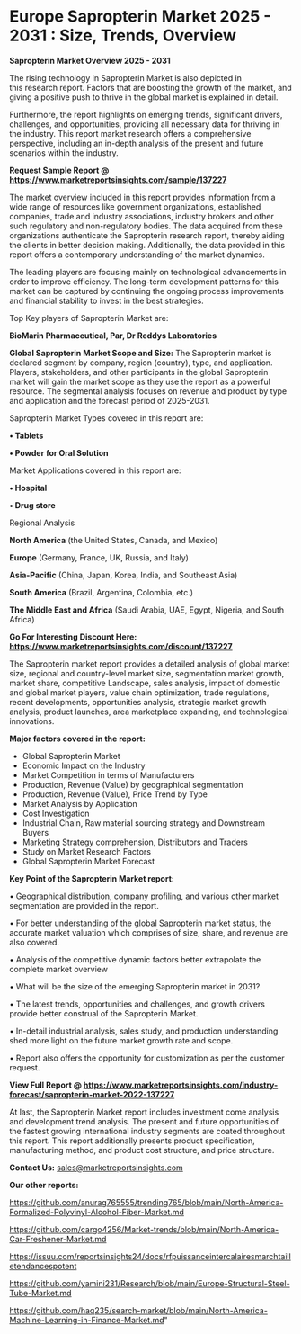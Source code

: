  # Europe Sapropterin Market 2025 - 2031 : Size, Trends, Overview

<Strong> Sapropterin Market Overview 2025 - 2031</strong>

The rising technology in Sapropterin Market is also depicted in this research report. Factors that are boosting the growth of the market, and giving a positive push to thrive in the global market is explained in detail.

Furthermore, the report highlights on emerging trends, significant drivers, challenges, and opportunities, providing all necessary data for thriving in the industry. This report market research offers a comprehensive perspective, including an in-depth analysis of the present and future scenarios within the industry.

<strong>Request Sample Report @ <a href=https://www.marketreportsinsights.com/sample/137227>https://www.marketreportsinsights.com/sample/137227</a></strong>

The market overview included in this report provides information from a wide range of resources like government organizations, established companies, trade and industry associations, industry brokers and other such regulatory and non-regulatory bodies. The data acquired from these organizations authenticate the Sapropterin research report, thereby aiding the clients in better decision making. Additionally, the data provided in this report offers a contemporary understanding of the market dynamics.

The leading players are focusing mainly on technological advancements in order to improve efficiency. The long-term development patterns for this market can be captured by continuing the ongoing process improvements and financial stability to invest in the best strategies.

Top Key players of Sapropterin Market are:

<strong>BioMarin Pharmaceutical, Par, Dr Reddys Laboratories</strong>

<strong><b>Global Sapropterin Market Scope and Size:</b></strong>
The Sapropterin market is declared segment by company, region (country), type, and application. Players, stakeholders, and other participants in the global Sapropterin market will gain the market scope as they use the report as a powerful resource. The segmental analysis focuses on revenue and product by type and application and the forecast period of 2025-2031.

Sapropterin Market Types covered in this report are:

<strong>• Tablets

• Powder for Oral Solution</strong>

Market Applications covered in this report are:

<strong>• Hospital

• Drug store</strong> 

Regional Analysis

<strong>North America</strong> (the United States, Canada, and Mexico)

<strong>Europe</strong> (Germany, France, UK, Russia, and Italy)

<strong>Asia-Pacific</strong> (China, Japan, Korea, India, and Southeast Asia)

<strong>South America</strong> (Brazil, Argentina, Colombia, etc.)

<strong>The Middle East and Africa</strong> (Saudi Arabia, UAE, Egypt, Nigeria, and South Africa)

<strong>Go For Interesting Discount Here: <a href=https://www.marketreportsinsights.com/discount/137227>https://www.marketreportsinsights.com/discount/137227</a></strong>

The Sapropterin market report provides a detailed analysis of global market size, regional and country-level market size, segmentation market growth, market share, competitive Landscape, sales analysis, impact of domestic and global market players, value chain optimization, trade regulations, recent developments, opportunities analysis, strategic market growth analysis, product launches, area marketplace expanding, and technological innovations.

<strong><b>Major factors covered in the report:</b></strong>
<ul>
  <li>Global Sapropterin Market </li>
  <li>Economic Impact on the Industry</li>
  <li>Market Competition in terms of Manufacturers</li>
  <li>Production, Revenue (Value) by geographical segmentation</li>
  <li>Production, Revenue (Value), Price Trend by Type</li>
  <li>Market Analysis by Application</li>
  <li>Cost Investigation</li>
  <li>Industrial Chain, Raw material sourcing strategy and Downstream Buyers</li>
  <li>Marketing Strategy comprehension, Distributors and Traders</li>
  <li>Study on Market Research Factors</li>
  <li>Global Sapropterin Market Forecast</li>
</ul>

<strong><b>Key Point of the Sapropterin Market report:</b></strong>

• Geographical distribution, company profiling, and various other market segmentation are provided in the report.

• For better understanding of the global Sapropterin market status, the accurate market valuation which comprises of size, share, and revenue are also covered.

• Analysis of the competitive dynamic factors better extrapolate the complete market overview

• What will be the size of the emerging Sapropterin market in 2031?

• The latest trends, opportunities and challenges, and growth drivers provide better construal of the Sapropterin Market.

• In-detail industrial analysis, sales study, and production understanding shed more light on the future market growth rate and scope.

• Report also offers the opportunity for customization as per the customer request.

<strong><b>View Full Report @ <a href=https://www.marketreportsinsights.com/industry-forecast/sapropterin-market-2022-137227>https://www.marketreportsinsights.com/industry-forecast/sapropterin-market-2022-137227</a></b></strong>


At last, the Sapropterin Market report includes investment come analysis and development trend analysis. The present and future opportunities of the fastest growing international industry segments are coated throughout this report. This report additionally presents product specification, manufacturing method, and product cost structure, and price structure.

<strong>Contact Us:</strong>
sales@marketreportsinsights.com

<strong>Our other reports:</strong>

<a href=https://github.com/anurag765555/trending765/blob/main/North-America-Formalized-Polyvinyl-Alcohol-Fiber-Market.md>https://github.com/anurag765555/trending765/blob/main/North-America-Formalized-Polyvinyl-Alcohol-Fiber-Market.md</a>

<a href=https://github.com/cargo4256/Market-trends/blob/main/North-America-Car-Freshener-Market.md>https://github.com/cargo4256/Market-trends/blob/main/North-America-Car-Freshener-Market.md</a>

<a href=https://issuu.com/reportsinsights24/docs/rfpuissanceintercalairesmarchtailletendancespotent>https://issuu.com/reportsinsights24/docs/rfpuissanceintercalairesmarchtailletendancespotent</a>

<a href=https://github.com/yamini231/Research/blob/main/Europe-Structural-Steel-Tube-Market.md>https://github.com/yamini231/Research/blob/main/Europe-Structural-Steel-Tube-Market.md</a>

<a href=https://github.com/haq235/search-market/blob/main/North-America-Machine-Learning-in-Finance-Market.md>https://github.com/haq235/search-market/blob/main/North-America-Machine-Learning-in-Finance-Market.md</a>"
